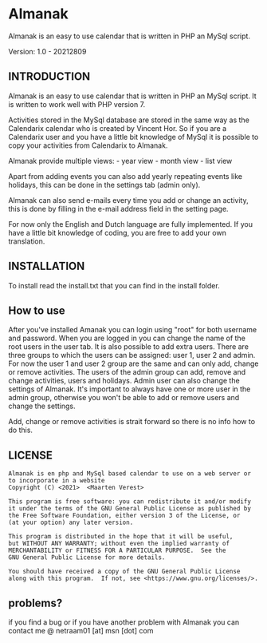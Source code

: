 # Almanak
Almanak is an easy to use calendar that is written in PHP an MySql script.

Version: 1.0 - 20212809


## INTRODUCTION

Almanak is an easy to use calendar that is written in PHP an MySql script.
It is written to work well with  PHP version 7.

Activities stored in the MySql database are stored in the same way as the Calendarix calendar who is created by Vincent Hor. 
So if you are a Calendarix user and you have a little bit knowledge of MySql it is possible to copy your activities from Calendarix to Almanak. 

Almanak provide multiple views:
	- year view
	- month view
	- list view
	
Apart from adding events you can also add yearly repeating events like holidays, this can be done in the settings tab (admin only).

Almanak can also send e-mails every time you add or change an activity, this is done by filling in the e-mail address field in the setting page.

For now only the English and Dutch language are fully implemented. If you have a little bit knowledge of coding, you are free to add your own translation. 


## INSTALLATION
To install read the install.txt that you can find in the install folder. 

## How to use
After you've installed Amanak you can login using "root" for both username and password.
When you are logged in you can change the name of the root users in the user tab.
It is also possible to add extra users. There are three groups to which the users can be assigned: user 1, user 2 and admin. 
For now the user 1 and user 2 group are the same and can only add, change or remove activities. The users of the admin group can add, remove and change activities, users and holidays.
Admin user can also change the settings of Almanak. 
It's important to always have one or more user in the admin group, otherwise you won't be able to add or remove users and change the settings. 

Add, change or remove activities is strait forward so there is no info how to do this. 


## LICENSE
    Almanak is en php and MySql based calendar to use on a web server or to incorporate in a website
    Copyright (C) <2021>  <Maarten Verest>

    This program is free software: you can redistribute it and/or modify
    it under the terms of the GNU General Public License as published by
    the Free Software Foundation, either version 3 of the License, or
    (at your option) any later version.

    This program is distributed in the hope that it will be useful,
    but WITHOUT ANY WARRANTY; without even the implied warranty of
    MERCHANTABILITY or FITNESS FOR A PARTICULAR PURPOSE.  See the
    GNU General Public License for more details.

    You should have received a copy of the GNU General Public License
    along with this program.  If not, see <https://www.gnu.org/licenses/>.


## problems?
if you find a bug or if you have another problem with Almanak you can contact me @ netraam01 [at] msn [dot] com